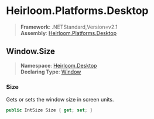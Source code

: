 # Heirloom.Platforms.Desktop

> **Framework**: .NETStandard,Version=v2.1  
> **Assembly**: [Heirloom.Platforms.Desktop][0]  

## Window.Size

> **Namespace**: [Heirloom.Desktop][0]  
> **Declaring Type**: [Window][1]  

### Size

Gets or sets the window size in screen units.

```cs
public IntSize Size { get; set; }
```

[0]: ../../../Heirloom.Platforms.Desktop.md
[1]: ../Window.md
